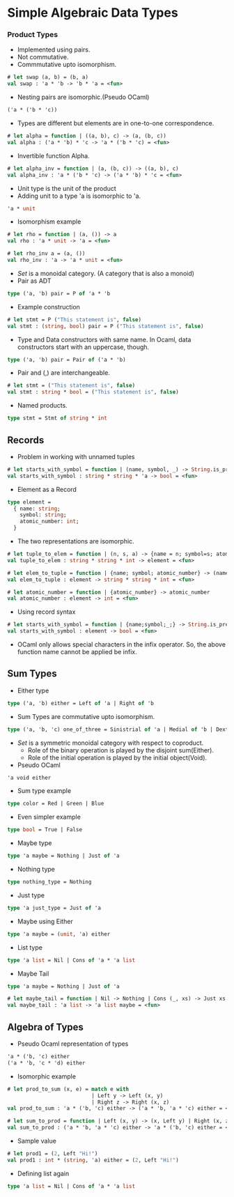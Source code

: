 # Simple Algebraic Data Types
### Product Types
* Implemented using pairs.
* Not commutative.
* Commmutative upto isomorphism.
```ocaml
# let swap (a, b) = (b, a)
val swap : 'a * 'b -> 'b * 'a = <fun>
```
* Nesting pairs are isomorphic.(Pseudo OCaml)
```OCaml
('a * ('b * 'c))
```
* Types are different but elements are in one-to-one correspondence.
```ocaml
# let alpha = function | ((a, b), c) -> (a, (b, c))
val alpha : ('a * 'b) * 'c -> 'a * ('b * 'c) = <fun>
```
* Invertible function Alpha.
```ocaml
# let alpha_inv = function | (a, (b, c)) -> ((a, b), c)
val alpha_inv : 'a * ('b * 'c) -> ('a * 'b) * 'c = <fun>
```
* Unit type is the unit of the product
* Adding unit to a type 'a is isomorphic to 'a.
```OCaml
'a * unit
```
* Isomorphism example
```ocaml
# let rho = function | (a, ()) -> a
val rho : 'a * unit -> 'a = <fun>
```
```ocaml
# let rho_inv a = (a, ())
val rho_inv : 'a -> 'a * unit = <fun>
```
* _Set_ is a monoidal category. (A category that is also a monoid)
* Pair as ADT
```ocaml
type ('a, 'b) pair = P of 'a * 'b
```
* Example construction
```ocaml
# let stmt = P ("This statement is", false)
val stmt : (string, bool) pair = P ("This statement is", false)
```
* Type and Data constructors with same name. In Ocaml, data constructors start with an uppercase, though.
```ocaml
type ('a, 'b) pair = Pair of ('a * 'b)
```
* Pair and (,) are interchangeable.
```ocaml
# let stmt = ("This statement is", false)
val stmt : string * bool = ("This statement is", false)
```
* Named products.
```ocaml
type stmt = Stmt of string * int
```
## Records
* Problem in working with unnamed tuples
```ocaml
# let starts_with_symbol = function | (name, symbol, _) -> String.is_prefix name ~prefix:symbol
val starts_with_symbol : string * string * 'a -> bool = <fun>
```
* Element as a Record
```ocaml
type element = 
  { name: string;
    symbol: string;
    atomic_number: int;
  }
```
* The two representations are isomorphic.
```ocaml
# let tuple_to_elem = function | (n, s, a) -> {name = n; symbol=s; atomic_number=a;}
val tuple_to_elem : string * string * int -> element = <fun>
```
```ocaml
# let elem_to_tuple = function | {name; symbol; atomic_number} -> (name, symbol, atomic_number)
val elem_to_tuple : element -> string * string * int = <fun>
```
```ocaml
# let atomic_number = function | {atomic_number} -> atomic_number
val atomic_number : element -> int = <fun>
```
* Using record syntax
```ocaml
# let starts_with_symbol = function | {name;symbol;_;} -> String.is_prefix name ~prefix:symbol
val starts_with_symbol : element -> bool = <fun>
```
* OCaml only allows special characters in the infix operator. So, the above function name cannot be applied be infix.
## Sum Types
* Either type
```ocaml
type ('a, 'b) either = Left of 'a | Right of 'b
```
* Sum Types are commutative upto isomorphism.
```ocaml
type ('a, 'b, 'c) one_of_three = Sinistrial of 'a | Medial of 'b | Dextral of 'c
```
* *Set* is a symmetric monoidal category with respect to coproduct.
  * Role of the binary operation is played by the disjoint sum(Either).
  * Role of the initial operation is played by the initial object(Void).
* Pseudo OCaml  
```OCaml
'a void either
```
* Sum type example
```ocaml
type color = Red | Green | Blue
```
* Even simpler example
```ocaml
type bool = True | False
```
* Maybe type
```ocaml
type 'a maybe = Nothing | Just of 'a
```
* Nothing type
```ocaml
type nothing_type = Nothing
```
* Just type
```ocaml
type 'a just_type = Just of 'a
```
* Maybe using Either
```ocaml
type 'a maybe = (unit, 'a) either
```
* List type
```ocaml
type 'a list = Nil | Cons of 'a * 'a list
```
* Maybe Tail
```ocaml
type 'a maybe = Nothing | Just of 'a
```
```ocaml
# let maybe_tail = function | Nil -> Nothing | Cons (_, xs) -> Just xs
val maybe_tail : 'a list -> 'a list maybe = <fun>
```
## Algebra of Types
* Pseudo Ocaml representation of types
```OCaml
'a * ('b, 'c) either
('a * 'b, 'c * 'd) either
```
* Isomorphic example
```ocaml
# let prod_to_sum (x, e) = match e with
                           | Left y -> Left (x, y)
                           | Right z -> Right (x, z)
val prod_to_sum : 'a * ('b, 'c) either -> ('a * 'b, 'a * 'c) either = <fun>
```
```ocaml
# let sum_to_prod = function | Left (x, y) -> (x, Left y) | Right (x, z) -> (x, Right z)
val sum_to_prod : ('a * 'b, 'a * 'c) either -> 'a * ('b, 'c) either = <fun>
```
* Sample value
```ocaml
# let prod1 = (2, Left "Hi!")
val prod1 : int * (string, 'a) either = (2, Left "Hi!")
```
* Defining list again
```ocaml
type 'a list = Nil | Cons of 'a * 'a list
```
